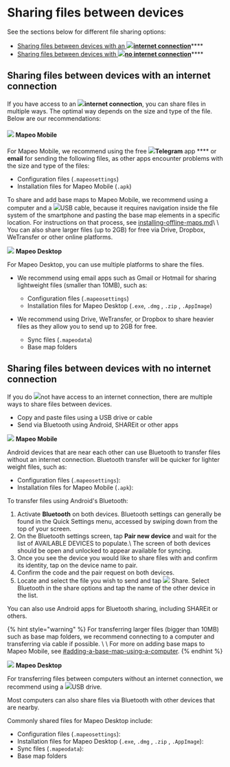 # Sharing files between devices

See the sections below for different file sharing options:

* [Sharing files between devices with an ![](../../../.gitbook/assets/Internet\_connection.png)**internet connection**](./#sharing-files-between-devices-with-an-internet-connection)****
* [Sharing files between devices with  ![](../../../.gitbook/assets/no\_internet\_connection.png)**no internet connection**](./#sharing-files-between-devices-with-no-internet-connection)****

## **Sharing files between devices with an internet connection**

If you have access to an ![](../../../.gitbook/assets/Internet\_connection.png)**internet connection**, you can share files in multiple ways. The optimal way depends on the size and type of the file. Below are our recommendations:

#### ![](../../../.gitbook/assets/Mapeo\_Mobile.png) **Mapeo Mobile**

For Mapeo Mobile, we recommend using the free ![](../../../.gitbook/assets/Telegram-logo.png)**Telegram** app **** or **email** for sending the following files, as other apps encounter problems with the size and type of the files:

* Configuration files (`.mapeosettings`)&#x20;
* Installation files for Mapeo Mobile (`.apk`)

To share and add base maps to Mapeo Mobile, we recommend using a computer and a ![](../../../.gitbook/assets/USB\_cable.png)USB cable, because it requires navigation inside the file system of the smartphone and pasting the base map elements in a specific location. For instructions on that process, see [installing-offline-maps.md](../../mapeo-mobile-setup-and-use/mapeo-mobile-implementation/installing-offline-maps.md "mention")\ \ You can also share larger files (up to 2GB) for free via Drive, Dropbox, WeTransfer or other online platforms.



![](../../../.gitbook/assets/Mapeo\_Desktop.png) **Mapeo Desktop**

For Mapeo Desktop, you can use multiple platforms to share the files.&#x20;

*   We recommend using email apps such as Gmail or Hotmail for sharing lightweight files (smaller than 10MB), such as:

    * Configuration files (`.mapeosettings`)
    * Installation files for Mapeo Desktop (`.exe`, `.dmg` , `.zip` , `.AppImage`)


* We recommend using Drive, WeTransfer, or Dropbox to share heavier files as they allow you to send up to 2GB for free.
  * Sync files (`.mapeodata`)
  * Base map folders

## **Sharing files between devices with  no internet connection**

If you do ![](../../../.gitbook/assets/no\_internet\_connection.png)not have access to an internet connection, there are multiple ways to share files between devices.

* Copy and paste files using a USB drive or cable
* Send via Bluetooth using Android, SHAREit or other apps

![](../../../.gitbook/assets/Mapeo\_Mobile.png) **Mapeo Mobile**

Android devices that are near each other can use Bluetooth to transfer files without an internet connection. Bluetooth transfer will be quicker for lighter weight files, such as:&#x20;

* Configuration files (`.mapeosettings`):&#x20;
* Installation files for Mapeo Mobile (`.apk`):

To transfer files using Android's Bluetooth:

1. Activate **Bluetooth** on both devices. Bluetooth settings can generally be found in the Quick Settings menu, accessed by swiping down from the top of your screen.
2. On the Bluetooth settings screen, tap **Pair new device** and wait for the list of AVAILABLE DEVICES to populate.\ The screen of both devices should be open and unlocked to appear available for syncing.
3. Once you see the device you would like to share files with and confirm its identity, tap on the device name to pair.&#x20;
4. Confirm the code and the pair request on both devices.
5. Locate and select the file you wish to send and tap  ![](../../../.gitbook/assets/app\_icons\_share\_35px.png) Share. Select Bluetooth in the share options and tap the name of the other device in the list.

You can also use Android apps for Bluetooth sharing, including SHAREit or others.

{% hint style="warning" %}
For transferring larger files (bigger than 10MB) such as base map folders, we recommend connecting to a computer and transferring via cable if possible. \ \ For more on adding base maps to Mapeo Mobile, see [#adding-a-base-map-using-a-computer](../../mapeo-mobile-setup-and-use/mapeo-mobile-implementation/installing-offline-maps.md#adding-a-base-map-using-a-computer "mention").
{% endhint %}



![](../../../.gitbook/assets/Mapeo\_Desktop.png) **Mapeo Desktop**

For transferring files between computers without an internet connection, we recommend using a ![](../../../.gitbook/assets/USB\_stick\_memory.png)USB drive.

Most computers can also share files via Bluetooth with other devices that are nearby.

Commonly shared files for Mapeo Desktop include:

* Configuration files (`.mapeosettings`):&#x20;
* Installation files for Mapeo Desktop (`.exe`, `.dmg` , `.zip` , `.AppImage`):
* Sync files (`.mapeodata`):
* Base map folders
